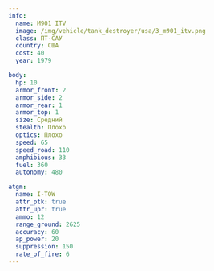 ```yaml
---
info:
  name: M901 ITV
  image: /img/vehicle/tank_destroyer/usa/3_m901_itv.png
  class: ПТ-САУ
  country: США
  cost: 40
  year: 1979

body:
  hp: 10
  armor_front: 2
  armor_side: 2
  armor_rear: 1
  armor_top: 1
  size: Средний
  stealth: Плохо
  optics: Плохо
  speed: 65
  speed_road: 110
  amphibious: 33
  fuel: 360
  autonomy: 480

atgm:
  name: I-TOW
  attr_ptk: true
  attr_upr: true
  ammo: 12
  range_ground: 2625
  accuracy: 60
  ap_power: 20
  suppression: 150
  rate_of_fire: 6
---
```


